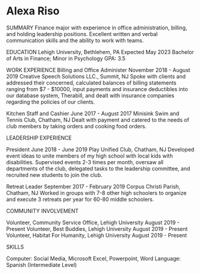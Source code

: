 # Alexa Riso
SUMMARY
Finance major with experience in office administration, billing, and holding leadership positions. Excellent written and verbal communication skills and the ability to work with teams.


EDUCATION
Lehigh University, Bethlehem, PA						Expected May 2023
Bachelor of Arts in Finance; Minor in Psychology				GPA: 3.5


WORK EXPERIENCE
Billing and Office Administer						November 2018 - August 2019
Creative Speech Solutions LLC., Summit, NJ
Spoke with clients and addressed their concerned, calculated balances of billing statements ranging from $7 - $10000, input payments and insurance deductibles into our database system, Therabill, and dealt with insurance companies regarding the policies of our clients.

Kitchen Staff and Cashier						June 2017 - August 2017
Minisink Swim and Tennis Club, Chatham, NJ
Dealt with payment and catered to the needs of club members by taking orders and cooking food orders. 


LEADERSHIP EXPERIENCE

President								June 2018 - June 2019
Play Unified Club, Chatham, NJ
Developed event ideas to unite members of my high school with local kids with disabilities. Supervised events 2-3 times per month, oversaw all departments of the club, delegated tasks to the leadership committee, and recruited new students to join the club.

Retreat Leader								September 2017 - February 2019
Corpus Christi Parish, Chatham, NJ
Worked in groups with 7-8 other high schoolers to organize and execute 3 retreats per year for 60-80 middle schoolers. 


COMMUNITY INVOLVEMENT

Volunteer, Community Service Office, Lehigh University			August 2019 - Present
Volunteer, Best Buddies, Lehigh University					August 2019 - Present
Volunteer, Habitat For Humanity, Lehigh University				August 2019 - Present


SKILLS

Computer: Social Media, Microsoft Excel, Powerpoint, Word
Language: Spanish (Intermediate Level)